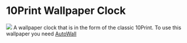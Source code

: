 # 10Print Wallpaper Clock
 ![](https://github.com/Sticks6110/10Print-Wallpaper-Clock/10Print.png)
 A wallpaper clock that is in the form of the classic 10Print.
 To use this wallpaper you need [AutoWall](https://github.com/SegoCode/AutoWall)
